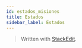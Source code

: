 ```yaml
---
id: estados_misiones
title: Estados
sidebar_label: Estados
---
```




> Written with [StackEdit](https://stackedit.io/).
